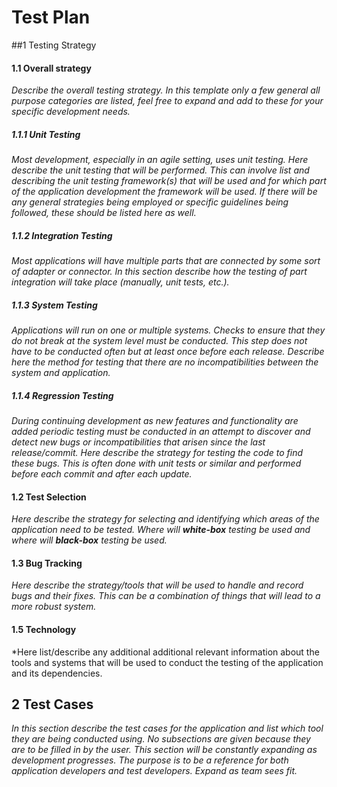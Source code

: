 # Test Plan


##1 Testing Strategy


#### 1.1 Overall strategy
*Describe the overall testing strategy. In this template only a few general all purpose categories are listed, feel free to expand and add to these for your specific development needs.*

##### 1.1.1 Unit Testing
*Most development, especially in an agile setting, uses unit testing. Here describe the unit testing that will be performed. This can involve list and describing the unit testing framework(s) that will be used and for which part of the application development the framework will be used. If there will be any general strategies being employed or specific guidelines being followed, these should be listed here as well.*

##### 1.1.2 Integration Testing  
*Most applications will have multiple parts that are connected by some sort of adapter or connector. In this section describe how the testing of part integration will take place (manually, unit tests, etc.).*

##### 1.1.3 System Testing
*Applications will run on one or multiple systems. Checks to ensure that they do not break at the system level must be conducted. This step does not have to be conducted often but at least once before each release. Describe here the method for testing that there are no incompatibilities between the system and application.*

##### 1.1.4 Regression Testing
*During continuing development as new features and functionality are added periodic testing must be conducted in an attempt to discover and detect new bugs or incompatibilities that arisen since the last release/commit. Here describe the strategy for testing the code to find these bugs. This is often done with unit tests or similar and performed before each commit and after each update.*

#### 1.2 Test Selection
*Here describe the strategy for selecting and identifying which areas of the application need to be tested. Where will **white-box** testing be used and where will **black-box** testing be used.* 

#### 1.3 Bug Tracking
*Here describe the strategy/tools that will be used to handle and record bugs and their fixes. This can be a combination of things that will lead to a more robust system.*

#### 1.5 Technology
*Here list/describe any additional additional relevant information about the tools and systems that will be used to conduct the testing of the application and its dependencies.

## 2 Test Cases
*In this section describe the test cases for the application and list which tool they are being conducted using. No subsections are given because they are to be filled in by the user. This section will be constantly expanding as development progresses. The purpose is to be a reference for both application developers and test developers. Expand as team sees fit.*

